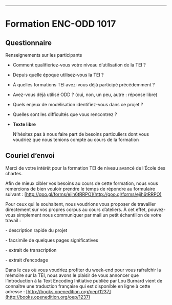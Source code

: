  ---

# Formation ENC-ODD 1017

## Questionnaire

Renseignements sur les participants

- Comment qualifieriez-vous votre niveau d’utilisation de la TEI ?

- Depuis quelle époque utilisez-vous la TEI ?

- À quelles formations TEI avez-vous déjà participé précédemment ?

- Avez-vous déjà utilisé ODD ? (oui, non, un peu, autre : réponse libre)

- Quels enjeux de modélisation identifiez-vous dans ce projet ?

- Quelles sont les difficultés que vous rencontrez ?

- **Texte libre**

  N’hésitez pas à nous faire part de besoins particuliers dont vous voudriez que nous tenions compte au cours de la formation

## Couriel d’envoi

Merci de votre intérêt pour la formation TEI de niveau avancé de l’École des chartes. 

Afin de mieux cibler vos besoins au cours de cette formation, nous vous remercions de bien vouloir prendre le temps de répondre au formulaire suivant : [http://goo.gl/forms/ejih6tRRPO](http://goo.gl/forms/ejih6tRRPO)

Pour ceux qui le souhaitent, nous voudrions vous proposer de travailler directement sur vos propres corpus au cours d’ateliers. À cet effet, pouvez-vous simplement nous communiquer par mail un petit échantillon de votre travail :

\- description rapide du projet

\- facsimile de quelques pages significatives

\- extrait de transcription

\- extrait d’encodage

Dans le cas où vous voudriez profiter du week-end pour vous rafraîchir la mémoire sur la TEI, nous avons le plaisir de vous annoncer que l’introduction à la Text Encoding Initiative publiée par Lou Burnard vient de connaître une traduction française qui est disponible en ligne à cette adresse : [http://books.openedition.org/oep/1237](http://books.openedition.org/oep/1237)

